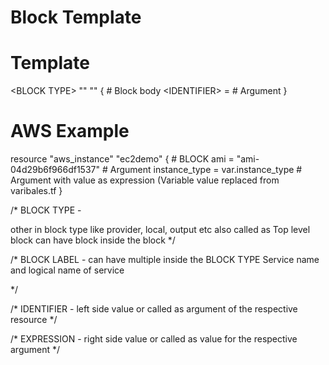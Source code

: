 
# Block Template


# Template

\<BLOCK TYPE> "<BLOCK LABEL>" "<BLOCK LABEL>"   {
  \# Block body
  \<IDENTIFIER> = <EXPRESSION> # Argument
\}

# AWS Example

resource "aws_instance" "ec2demo" { # BLOCK
  ami           = "ami-04d29b6f966df1537" # Argument
  instance_type = var.instance_type # Argument with value as expression (Variable value replaced from varibales.tf
}




/*
BLOCK TYPE -

other in block type like provider, local, output etc
also called as Top level block 
can have block inside the block 
*/


/*
BLOCK LABEL - 
can have multiple inside the BLOCK TYPE
Service name and logical name of service 

*/

/*
IDENTIFIER - 
left side value or called as argument of the respective resource
*/


/*
EXPRESSION - 
right side value or called as value for the respective argument
*/



